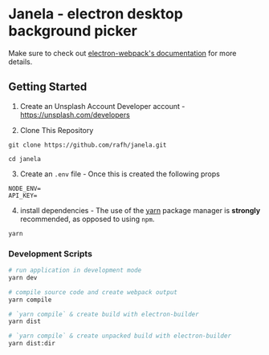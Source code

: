 # Janela - electron desktop background picker

Make sure to check out [electron-webpack's documentation](https://webpack.electron.build/) for more details.

## Getting Started


1. Create an Unsplash Account Developer account - https://unsplash.com/developers

2. Clone  This Repository
```
git clone https://github.com/rafh/janela.git
```
```
cd janela
```

3. Create an `.env` file - Once this is created the following props
```
NODE_ENV=
API_KEY=
```

4. install dependencies - The use of the [yarn](https://yarnpkg.com/) package manager is **strongly** recommended, as opposed to using `npm`.
```
yarn
```

### Development Scripts

```bash
# run application in development mode
yarn dev

# compile source code and create webpack output
yarn compile

# `yarn compile` & create build with electron-builder
yarn dist

# `yarn compile` & create unpacked build with electron-builder
yarn dist:dir
```

